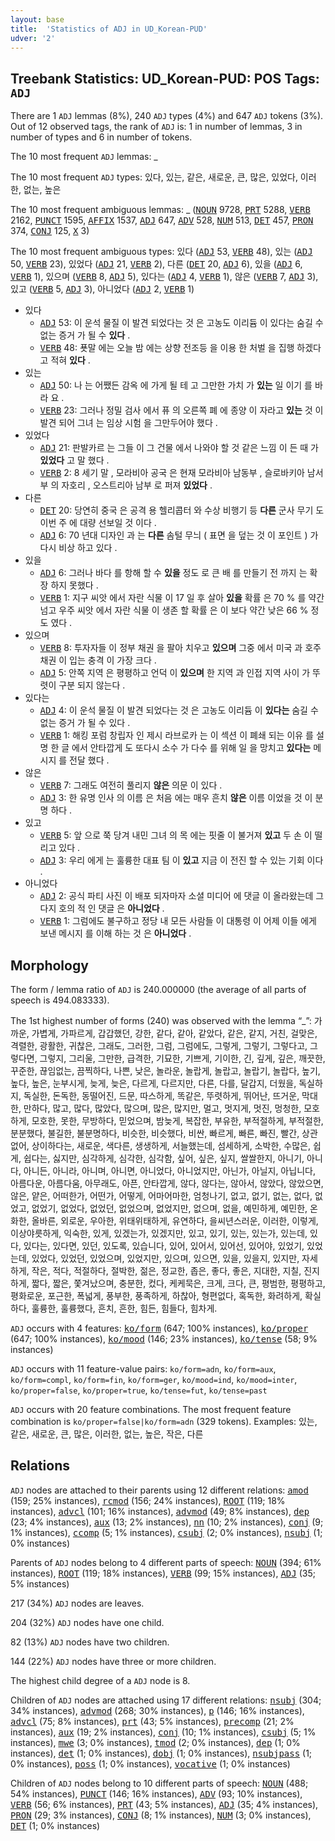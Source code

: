 ```yaml
---
layout: base
title:  'Statistics of ADJ in UD_Korean-PUD'
udver: '2'
---
```


## Treebank Statistics: UD_Korean-PUD: POS Tags: `ADJ`

There are 1 `ADJ` lemmas (8%), 240 `ADJ` types (4%) and 647 `ADJ` tokens (3%).
Out of 12 observed tags, the rank of `ADJ` is: 1 in number of lemmas, 3 in number of types and 6 in number of tokens.

The 10 most frequent `ADJ` lemmas: _

The 10 most frequent `ADJ` types:  있다, 있는, 같은, 새로운, 큰, 많은, 있었다, 이러한, 없는, 높은

The 10 most frequent ambiguous lemmas: _ (<tt><a href="ko_pud-pos-NOUN.html">NOUN</a></tt> 9728, <tt><a href="ko_pud-pos-PRT.html">PRT</a></tt> 5288, <tt><a href="ko_pud-pos-VERB.html">VERB</a></tt> 2162, <tt><a href="ko_pud-pos-PUNCT.html">PUNCT</a></tt> 1595, <tt><a href="ko_pud-pos-AFFIX.html">AFFIX</a></tt> 1537, <tt><a href="ko_pud-pos-ADJ.html">ADJ</a></tt> 647, <tt><a href="ko_pud-pos-ADV.html">ADV</a></tt> 528, <tt><a href="ko_pud-pos-NUM.html">NUM</a></tt> 513, <tt><a href="ko_pud-pos-DET.html">DET</a></tt> 457, <tt><a href="ko_pud-pos-PRON.html">PRON</a></tt> 374, <tt><a href="ko_pud-pos-CONJ.html">CONJ</a></tt> 125, <tt><a href="ko_pud-pos-X.html">X</a></tt> 3)

The 10 most frequent ambiguous types:  있다 (<tt><a href="ko_pud-pos-ADJ.html">ADJ</a></tt> 53, <tt><a href="ko_pud-pos-VERB.html">VERB</a></tt> 48), 있는 (<tt><a href="ko_pud-pos-ADJ.html">ADJ</a></tt> 50, <tt><a href="ko_pud-pos-VERB.html">VERB</a></tt> 23), 있었다 (<tt><a href="ko_pud-pos-ADJ.html">ADJ</a></tt> 21, <tt><a href="ko_pud-pos-VERB.html">VERB</a></tt> 2), 다른 (<tt><a href="ko_pud-pos-DET.html">DET</a></tt> 20, <tt><a href="ko_pud-pos-ADJ.html">ADJ</a></tt> 6), 있을 (<tt><a href="ko_pud-pos-ADJ.html">ADJ</a></tt> 6, <tt><a href="ko_pud-pos-VERB.html">VERB</a></tt> 1), 있으며 (<tt><a href="ko_pud-pos-VERB.html">VERB</a></tt> 8, <tt><a href="ko_pud-pos-ADJ.html">ADJ</a></tt> 5), 있다는 (<tt><a href="ko_pud-pos-ADJ.html">ADJ</a></tt> 4, <tt><a href="ko_pud-pos-VERB.html">VERB</a></tt> 1), 않은 (<tt><a href="ko_pud-pos-VERB.html">VERB</a></tt> 7, <tt><a href="ko_pud-pos-ADJ.html">ADJ</a></tt> 3), 있고 (<tt><a href="ko_pud-pos-VERB.html">VERB</a></tt> 5, <tt><a href="ko_pud-pos-ADJ.html">ADJ</a></tt> 3), 아니었다 (<tt><a href="ko_pud-pos-ADJ.html">ADJ</a></tt> 2, <tt><a href="ko_pud-pos-VERB.html">VERB</a></tt> 1)


* 있다
  * <tt><a href="ko_pud-pos-ADJ.html">ADJ</a></tt> 53: 이 운석 물질 이 발견 되었다는 것 은 고농도 이리듐 이 있다는 숨길 수 없는 증거 가 될 수 <b>있다</b> .
  * <tt><a href="ko_pud-pos-VERB.html">VERB</a></tt> 48: 푯말 에는 오늘 밤 에는 상향 전조등 을 이용 한 처벌 을 집행 하겠다 고 적혀 <b>있다</b> .
* 있는
  * <tt><a href="ko_pud-pos-ADJ.html">ADJ</a></tt> 50: 나 는 어쨌든 감옥 에 가게 될 테 고 그만한 가치 가 <b>있는</b> 일 이기 를 바라 요 .
  * <tt><a href="ko_pud-pos-VERB.html">VERB</a></tt> 23: 그러나 정밀 검사 에서 퓨 의 오른쪽 폐 에 종양 이 자라고 <b>있는</b> 것 이 발견 되어 그녀 는 임상 시험 을 그만두어야 했다 .
* 있었다
  * <tt><a href="ko_pud-pos-ADJ.html">ADJ</a></tt> 21: 판발카르 는 그들 이 그 건물 에서 나와야 할 것 같은 느낌 이 든 때 가 <b>있었다</b> 고 말 했다 .
  * <tt><a href="ko_pud-pos-VERB.html">VERB</a></tt> 2: 8 세기 말 , 모라비아 공국 은 현재 모라비아 남동부 , 슬로바키아 남서부 의 자호리 , 오스트리아 남부 로 퍼져 <b>있었다</b> .
* 다른
  * <tt><a href="ko_pud-pos-DET.html">DET</a></tt> 20: 당연히 중국 은 공격 용 헬리콥터 와 수상 비행기 등 <b>다른</b> 군사 무기 도 이번 주 에 대량 선보일 것 이다 .
  * <tt><a href="ko_pud-pos-ADJ.html">ADJ</a></tt> 6: 70 년대 디자인 과 는 <b>다른</b> 솜털 무늬 ( 표면 을 덮는 것 이 포인트 ) 가 다시 비상 하고 있다 .
* 있을
  * <tt><a href="ko_pud-pos-ADJ.html">ADJ</a></tt> 6: 그러나 바다 를 항해 할 수 <b>있을</b> 정도 로 큰 배 를 만들기 전 까지 는 확장 하지 못했다 .
  * <tt><a href="ko_pud-pos-VERB.html">VERB</a></tt> 1: 지구 씨앗 에서 자란 식물 이 17 일 후 살아 <b>있을</b> 확률 은 70 % 를 약간 넘고 우주 씨앗 에서 자란 식물 이 생존 할 확률 은 이 보다 약간 낮은 66 % 정도 였다 .
* 있으며
  * <tt><a href="ko_pud-pos-VERB.html">VERB</a></tt> 8: 투자자들 이 정부 채권 을 팔아 치우고 <b>있으며</b> 그중 에서 미국 과 호주 채권 이 입는 충격 이 가장 크다 .
  * <tt><a href="ko_pud-pos-ADJ.html">ADJ</a></tt> 5: 안쪽 지역 은 평평하고 언덕 이 <b>있으며</b> 한 지역 과 인접 지역 사이 가 뚜렷이 구분 되지 않는다 .
* 있다는
  * <tt><a href="ko_pud-pos-ADJ.html">ADJ</a></tt> 4: 이 운석 물질 이 발견 되었다는 것 은 고농도 이리듐 이 <b>있다는</b> 숨길 수 없는 증거 가 될 수 있다 .
  * <tt><a href="ko_pud-pos-VERB.html">VERB</a></tt> 1: 해킹 포럼 창립자 인 제시 라브로카 는 이 섹션 이 폐쇄 되는 이유 를 설명 한 글 에서 안타깝게 도 또다시 소수 가 다수 를 위해 일 을 망치고 <b>있다는</b> 메시지 를 전달 했다 .
* 않은
  * <tt><a href="ko_pud-pos-VERB.html">VERB</a></tt> 7: 그래도 여전히 풀리지 <b>않은</b> 의문 이 있다 .
  * <tt><a href="ko_pud-pos-ADJ.html">ADJ</a></tt> 3: 한 유명 인사 의 이름 은 처음 에는 매우 흔치 <b>않은</b> 이름 이었을 것 이 분명 하다 .
* 있고
  * <tt><a href="ko_pud-pos-VERB.html">VERB</a></tt> 5: 앞 으로 쭉 당겨 내민 그녀 의 목 에는 핏줄 이 불거져 <b>있고</b> 두 손 이 떨리고 있다 .
  * <tt><a href="ko_pud-pos-ADJ.html">ADJ</a></tt> 3: 우리 에게 는 훌륭한 대표 팀 이 <b>있고</b> 지금 이 전진 할 수 있는 기회 이다 .
* 아니었다
  * <tt><a href="ko_pud-pos-ADJ.html">ADJ</a></tt> 2: 공식 파티 사진 이 배포 되자마자 소셜 미디어 에 댓글 이 올라왔는데 그다지 호의 적 인 댓글 은 <b>아니었다</b> .
  * <tt><a href="ko_pud-pos-VERB.html">VERB</a></tt> 1: 그럼에도 불구하고 정당 내 모든 사람들 이 대통령 이 어제 이들 에게 보낸 메시지 를 이해 하는 것 은 <b>아니었다</b> .

## Morphology

The form / lemma ratio of `ADJ` is 240.000000 (the average of all parts of speech is 494.083333).

The 1st highest number of forms (240) was observed with the lemma “_”: 가까운, 가볍게, 가파르게, 갑갑했던, 강한, 같다, 같아, 같았다, 같은, 같지, 거친, 걸맞은, 격렬한, 광활한, 귀찮은, 그래도, 그러한, 그럼, 그럼에도, 그렇게, 그렇기, 그렇다고, 그렇다면, 그렇지, 그리울, 그만한, 급격한, 기묘한, 기쁘게, 기이한, 긴, 깊게, 깊은, 깨끗한, 꾸준한, 끊임없는, 끔찍하다, 나쁜, 낮은, 놀라운, 놀랍게, 놀랍고, 놀랍기, 놀랍다, 높기, 높다, 높은, 눈부시게, 늦게, 늦은, 다르게, 다르지만, 다른, 다를, 달갑지, 더웠을, 독실하지, 독실한, 돈독한, 동떨어진, 드문, 따스하게, 똑같은, 뚜렷하게, 뛰어난, 뜨거운, 막대한, 만하다, 많고, 많다, 많았다, 많으며, 많은, 많지만, 멀고, 멋지게, 멋진, 멍청한, 모호하게, 모호한, 못한, 무방하다, 믿었으며, 밤늦게, 복잡한, 부유한, 부적절하게, 부적절한, 분분했다, 불길한, 불분명하다, 비슷한, 비슷했다, 비싼, 빠르게, 빠른, 빠진, 빨간, 상관없어, 상이하다는, 새로운, 색다른, 생생하게, 서늘했는데, 섬세하게, 소박한, 수많은, 쉽게, 쉽다는, 싫지만, 심각하게, 심각한, 심각함, 싶어, 싶은, 싶지, 쌀쌀한지, 아니기, 아니다, 아니든, 아니라, 아니며, 아니면, 아니었다, 아니었지만, 아닌가, 아닐지, 아닙니다, 아름다운, 아름다움, 아무래도, 아픈, 안타깝게, 않다, 않다는, 않아서, 않았다, 않았으면, 않은, 얕은, 어떠한가, 어떤가, 어떻게, 어마어마한, 엄청나기, 없고, 없기, 없는, 없다, 없었고, 없었기, 없었다, 없었던, 없었으며, 없었지만, 없으며, 없을, 예민하게, 예민한, 온화한, 올바른, 외로운, 우아한, 위태위태하게, 유연하다, 을씨년스러운, 이러한, 이렇게, 이상야릇하게, 익숙한, 있게, 있겠는가, 있겠지만, 있고, 있기, 있는, 있는가, 있는데, 있다, 있다는, 있다면, 있던, 있도록, 있습니다, 있어, 있어서, 있어선, 있어야, 있었기, 있었는데, 있었다, 있었던, 있었으며, 있었지만, 있으며, 있으면, 있을, 있을지, 있지만, 자세하게, 작은, 적다, 적절하다, 절박한, 젊은, 정교한, 좁은, 좋다, 좋은, 지대한, 지칠, 진지하게, 짧다, 짧은, 쫓겨났으며, 충분한, 컸다, 케케묵은, 크게, 크다, 큰, 평범한, 평평하고, 평화로운, 포근한, 폭넓게, 풍부한, 풍족하게, 하찮아, 형편없다, 혹독한, 화려하게, 확실하다, 훌륭한, 훌륭했다, 흔치, 흔한, 힘든, 힘들다, 힘차게.

`ADJ` occurs with 4 features: <tt><a href="ko_pud-feat-ko/form.html">ko/form</a></tt> (647; 100% instances), <tt><a href="ko_pud-feat-ko/proper.html">ko/proper</a></tt> (647; 100% instances), <tt><a href="ko_pud-feat-ko/mood.html">ko/mood</a></tt> (146; 23% instances), <tt><a href="ko_pud-feat-ko/tense.html">ko/tense</a></tt> (58; 9% instances)

`ADJ` occurs with 11 feature-value pairs: `ko/form=adn`, `ko/form=aux`, `ko/form=compl`, `ko/form=fin`, `ko/form=ger`, `ko/mood=ind`, `ko/mood=inter`, `ko/proper=false`, `ko/proper=true`, `ko/tense=fut`, `ko/tense=past`

`ADJ` occurs with 20 feature combinations.
The most frequent feature combination is `ko/proper=false|ko/form=adn` (329 tokens).
Examples: 있는, 같은, 새로운, 큰, 많은, 이러한, 없는, 높은, 작은, 다른


## Relations

`ADJ` nodes are attached to their parents using 12 different relations: <tt><a href="ko_pud-dep-amod.html">amod</a></tt> (159; 25% instances), <tt><a href="ko_pud-dep-rcmod.html">rcmod</a></tt> (156; 24% instances), <tt><a href="ko_pud-dep-ROOT.html">ROOT</a></tt> (119; 18% instances), <tt><a href="ko_pud-dep-advcl.html">advcl</a></tt> (101; 16% instances), <tt><a href="ko_pud-dep-advmod.html">advmod</a></tt> (49; 8% instances), <tt><a href="ko_pud-dep-dep.html">dep</a></tt> (23; 4% instances), <tt><a href="ko_pud-dep-aux.html">aux</a></tt> (13; 2% instances), <tt><a href="ko_pud-dep-nn.html">nn</a></tt> (10; 2% instances), <tt><a href="ko_pud-dep-conj.html">conj</a></tt> (9; 1% instances), <tt><a href="ko_pud-dep-ccomp.html">ccomp</a></tt> (5; 1% instances), <tt><a href="ko_pud-dep-csubj.html">csubj</a></tt> (2; 0% instances), <tt><a href="ko_pud-dep-nsubj.html">nsubj</a></tt> (1; 0% instances)

Parents of `ADJ` nodes belong to 4 different parts of speech: <tt><a href="ko_pud-pos-NOUN.html">NOUN</a></tt> (394; 61% instances), <tt><a href="ko_pud-dep-ROOT.html">ROOT</a></tt> (119; 18% instances), <tt><a href="ko_pud-pos-VERB.html">VERB</a></tt> (99; 15% instances), <tt><a href="ko_pud-pos-ADJ.html">ADJ</a></tt> (35; 5% instances)

217 (34%) `ADJ` nodes are leaves.

204 (32%) `ADJ` nodes have one child.

82 (13%) `ADJ` nodes have two children.

144 (22%) `ADJ` nodes have three or more children.

The highest child degree of a `ADJ` node is 8.

Children of `ADJ` nodes are attached using 17 different relations: <tt><a href="ko_pud-dep-nsubj.html">nsubj</a></tt> (304; 34% instances), <tt><a href="ko_pud-dep-advmod.html">advmod</a></tt> (268; 30% instances), <tt><a href="ko_pud-dep-p.html">p</a></tt> (146; 16% instances), <tt><a href="ko_pud-dep-advcl.html">advcl</a></tt> (75; 8% instances), <tt><a href="ko_pud-dep-prt.html">prt</a></tt> (43; 5% instances), <tt><a href="ko_pud-dep-precomp.html">precomp</a></tt> (21; 2% instances), <tt><a href="ko_pud-dep-aux.html">aux</a></tt> (19; 2% instances), <tt><a href="ko_pud-dep-conj.html">conj</a></tt> (10; 1% instances), <tt><a href="ko_pud-dep-csubj.html">csubj</a></tt> (5; 1% instances), <tt><a href="ko_pud-dep-mwe.html">mwe</a></tt> (3; 0% instances), <tt><a href="ko_pud-dep-tmod.html">tmod</a></tt> (2; 0% instances), <tt><a href="ko_pud-dep-dep.html">dep</a></tt> (1; 0% instances), <tt><a href="ko_pud-dep-det.html">det</a></tt> (1; 0% instances), <tt><a href="ko_pud-dep-dobj.html">dobj</a></tt> (1; 0% instances), <tt><a href="ko_pud-dep-nsubjpass.html">nsubjpass</a></tt> (1; 0% instances), <tt><a href="ko_pud-dep-poss.html">poss</a></tt> (1; 0% instances), <tt><a href="ko_pud-dep-vocative.html">vocative</a></tt> (1; 0% instances)

Children of `ADJ` nodes belong to 10 different parts of speech: <tt><a href="ko_pud-pos-NOUN.html">NOUN</a></tt> (488; 54% instances), <tt><a href="ko_pud-pos-PUNCT.html">PUNCT</a></tt> (146; 16% instances), <tt><a href="ko_pud-pos-ADV.html">ADV</a></tt> (93; 10% instances), <tt><a href="ko_pud-pos-VERB.html">VERB</a></tt> (56; 6% instances), <tt><a href="ko_pud-pos-PRT.html">PRT</a></tt> (43; 5% instances), <tt><a href="ko_pud-pos-ADJ.html">ADJ</a></tt> (35; 4% instances), <tt><a href="ko_pud-pos-PRON.html">PRON</a></tt> (29; 3% instances), <tt><a href="ko_pud-pos-CONJ.html">CONJ</a></tt> (8; 1% instances), <tt><a href="ko_pud-pos-NUM.html">NUM</a></tt> (3; 0% instances), <tt><a href="ko_pud-pos-DET.html">DET</a></tt> (1; 0% instances)


